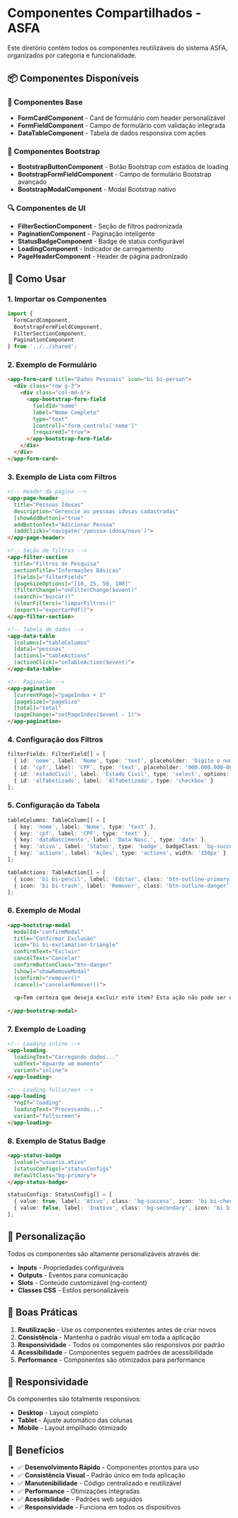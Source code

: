 # Componentes Compartilhados - ASFA

Este diretório contém todos os componentes reutilizáveis do sistema ASFA, organizados por categoria e funcionalidade.

## 📦 Componentes Disponíveis

### 🎯 Componentes Base
- **FormCardComponent** - Card de formulário com header personalizável
- **FormFieldComponent** - Campo de formulário com validação integrada
- **DataTableComponent** - Tabela de dados responsiva com ações

### 🎨 Componentes Bootstrap
- **BootstrapButtonComponent** - Botão Bootstrap com estados de loading
- **BootstrapFormFieldComponent** - Campo de formulário Bootstrap avançado
- **BootstrapModalComponent** - Modal Bootstrap nativo

### 🔍 Componentes de UI
- **FilterSectionComponent** - Seção de filtros padronizada
- **PaginationComponent** - Paginação inteligente
- **StatusBadgeComponent** - Badge de status configurável
- **LoadingComponent** - Indicador de carregamento
- **PageHeaderComponent** - Header de página padronizado

## 🚀 Como Usar

### 1. Importar os Componentes

```typescript
import { 
  FormCardComponent, 
  BootstrapFormFieldComponent,
  FilterSectionComponent,
  PaginationComponent 
} from '../../shared';
```

### 2. Exemplo de Formulário

```html
<app-form-card title="Dados Pessoais" icon="bi bi-person">
  <div class="row g-3">
    <div class="col-md-6">
      <app-bootstrap-form-field
        fieldId="nome"
        label="Nome Completo"
        type="text"
        [control]="form.controls['nome']"
        [required]="true">
      </app-bootstrap-form-field>
    </div>
  </div>
</app-form-card>
```

### 3. Exemplo de Lista com Filtros

```html
<!-- Header da página -->
<app-page-header
  title="Pessoas Idosas"
  description="Gerencie as pessoas idosas cadastradas"
  [showAddButton]="true"
  addButtonText="Adicionar Pessoa"
  (addClick)="navigate('/pessoa-idosa/novo')">
</app-page-header>

<!-- Seção de filtros -->
<app-filter-section
  title="Filtros de Pesquisa"
  sectionTitle="Informações Básicas"
  [fields]="filterFields"
  [pageSizeOptions]="[10, 25, 50, 100]"
  (filterChange)="onFilterChange($event)"
  (search)="buscar()"
  (clearFilters)="limparFiltros()"
  (export)="exportarPdf()">
</app-filter-section>

<!-- Tabela de dados -->
<app-data-table
  [columns]="tableColumns"
  [data]="pessoas"
  [actions]="tableActions"
  (actionClick)="onTableAction($event)">
</app-data-table>

<!-- Paginação -->
<app-pagination
  [currentPage]="pageIndex + 1"
  [pageSize]="pageSize"
  [total]="total"
  (pageChange)="setPageIndex($event - 1)">
</app-pagination>
```

### 4. Configuração dos Filtros

```typescript
filterFields: FilterField[] = [
  { id: 'nome', label: 'Nome', type: 'text', placeholder: 'Digite o nome' },
  { id: 'cpf', label: 'CPF', type: 'text', placeholder: '000.000.000-00' },
  { id: 'estadoCivil', label: 'Estado Civil', type: 'select', options: estadosCivis },
  { id: 'alfabetizado', label: 'Alfabetizado', type: 'checkbox' }
];
```

### 5. Configuração da Tabela

```typescript
tableColumns: TableColumn[] = [
  { key: 'nome', label: 'Nome', type: 'text' },
  { key: 'cpf', label: 'CPF', type: 'text' },
  { key: 'dataNascimento', label: 'Data Nasc.', type: 'date' },
  { key: 'ativo', label: 'Status', type: 'badge', badgeClass: 'bg-success' },
  { key: 'actions', label: 'Ações', type: 'actions', width: '150px' }
];

tableActions: TableAction[] = [
  { icon: 'bi bi-pencil', label: 'Editar', class: 'btn-outline-primary', action: 'edit' },
  { icon: 'bi bi-trash', label: 'Remover', class: 'btn-outline-danger', action: 'delete' }
];
```

### 6. Exemplo de Modal

```html
<app-bootstrap-modal
  modalId="confirmModal"
  title="Confirmar Exclusão"
  icon="bi bi-exclamation-triangle"
  confirmText="Excluir"
  cancelText="Cancelar"
  confirmButtonClass="btn-danger"
  [show]="showRemoveModal"
  (confirm)="remover()"
  (cancel)="cancelarRemover()">
  
  <p>Tem certeza que deseja excluir este item? Esta ação não pode ser desfeita.</p>
  
</app-bootstrap-modal>
```

### 7. Exemplo de Loading

```html
<!-- Loading inline -->
<app-loading 
  loadingText="Carregando dados..."
  subText="Aguarde um momento"
  variant="inline">
</app-loading>

<!-- Loading fullscreen -->
<app-loading 
  *ngIf="loading"
  loadingText="Processando..."
  variant="fullscreen">
</app-loading>
```

### 8. Exemplo de Status Badge

```html
<app-status-badge
  [value]="usuario.ativo"
  [statusConfigs]="statusConfigs"
  defaultClass="bg-primary">
</app-status-badge>
```

```typescript
statusConfigs: StatusConfig[] = [
  { value: true, label: 'Ativo', class: 'bg-success', icon: 'bi bi-check-circle' },
  { value: false, label: 'Inativo', class: 'bg-secondary', icon: 'bi bi-pause-circle' }
];
```

## 🎨 Personalização

Todos os componentes são altamente personalizáveis através de:

- **Inputs** - Propriedades configuráveis
- **Outputs** - Eventos para comunicação
- **Slots** - Conteúdo customizável (ng-content)
- **Classes CSS** - Estilos personalizáveis

## 🔧 Boas Práticas

1. **Reutilização** - Use os componentes existentes antes de criar novos
2. **Consistência** - Mantenha o padrão visual em toda a aplicação
3. **Responsividade** - Todos os componentes são responsivos por padrão
4. **Acessibilidade** - Componentes seguem padrões de acessibilidade
5. **Performance** - Componentes são otimizados para performance

## 📱 Responsividade

Os componentes são totalmente responsivos:
- **Desktop** - Layout completo
- **Tablet** - Ajuste automático das colunas
- **Mobile** - Layout empilhado otimizado

## 🎯 Benefícios

- ✅ **Desenvolvimento Rápido** - Componentes prontos para uso
- ✅ **Consistência Visual** - Padrão único em toda aplicação
- ✅ **Manutenibilidade** - Código centralizado e reutilizável
- ✅ **Performance** - Otimizações integradas
- ✅ **Acessibilidade** - Padrões web seguidos
- ✅ **Responsividade** - Funciona em todos os dispositivos
